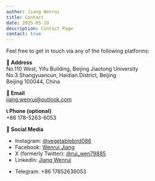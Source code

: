 ```yaml
---
author: Jiang Wenrui
title: Contact
date: 2025-05-19
description: Contact Page
contact: true
---
```


Feel free to get in touch via any of the following platforms:

**📍 Address**  
No.110 West, Yifu Building, Beijing Jiaotong University  
No.3 Shangyuancun, Haidian District, Beijing  
Beijing 100044, China

**📧 Email**  
jiang.wenrui@outlook.com

**📞 Phone (optional)**  
+86 178-5263-6053

**🔗 Social Media**
- Instagram: [@vegetablebird086](https://www.instagram.com/vegetablebird086/)
- Facebook: [Wenrui Jiang](https://www.facebook.com/profile.php?id=61564534020126)
- X (formerly Twitter): [@rui_wen79885](https://x.com/yourx)
- LinkedIn: [Jiang Wenrui](https://www.linkedin.com/in/%E6%96%87%E7%9D%BF-%E8%92%8B)

[//]: # (- Line: your_line_id)
- Telegram: +86 17852636053

[//]: # (- Messenger: m.me/yourmessenger)

